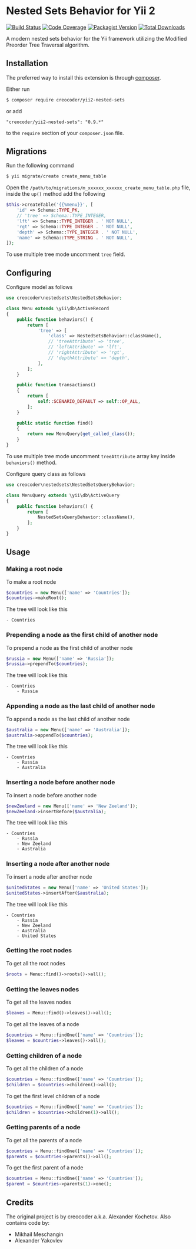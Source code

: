 # Nested Sets Behavior for Yii 2

[![Build Status](https://img.shields.io/travis/creocoder/yii2-nested-sets/master.svg?style=flat-square)](https://travis-ci.org/creocoder/yii2-nested-sets)
[![Code Coverage](https://img.shields.io/scrutinizer/coverage/g/creocoder/yii2-nested-sets/master.svg?style=flat-square)](https://scrutinizer-ci.com/g/creocoder/yii2-nested-sets/?branch=master)
[![Packagist Version](https://img.shields.io/packagist/v/creocoder/yii2-nested-sets.svg?style=flat-square)](https://packagist.org/packages/creocoder/yii2-nested-sets)
[![Total Downloads](https://img.shields.io/packagist/dt/creocoder/yii2-nested-sets.svg?style=flat-square)](https://packagist.org/packages/creocoder/yii2-nested-sets)

A modern nested sets behavior for the Yii framework utilizing the Modified Preorder Tree Traversal algorithm.

## Installation

The preferred way to install this extension is through [composer](http://getcomposer.org/download/).

Either run

```bash
$ composer require creocoder/yii2-nested-sets
```

or add

```
"creocoder/yii2-nested-sets": "0.9.*"
```

to the `require` section of your `composer.json` file.

## Migrations

Run the following command

```bash
$ yii migrate/create create_menu_table
```

Open the `/path/to/migrations/m_xxxxxx_xxxxxx_create_menu_table.php` file,
inside the `up()` method add the following

```php
$this->createTable('{{%menu}}', [
    'id' => Schema::TYPE_PK,
    // 'tree' => Schema::TYPE_INTEGER,
    'lft' => Schema::TYPE_INTEGER . ' NOT NULL',
    'rgt' => Schema::TYPE_INTEGER . ' NOT NULL',
    'depth' => Schema::TYPE_INTEGER . ' NOT NULL',
    'name' => Schema::TYPE_STRING . ' NOT NULL',
]);
```

To use multiple tree mode uncomment `tree` field.

## Configuring

Configure model as follows

```php
use creocoder\nestedsets\NestedSetsBehavior;

class Menu extends \yii\db\ActiveRecord
{
    public function behaviors() {
        return [
            'tree' => [
                'class' => NestedSetsBehavior::className(),
                // 'treeAttribute' => 'tree',
                // 'leftAttribute' => 'lft',
                // 'rightAttribute' => 'rgt',
                // 'depthAttribute' => 'depth',
            ],
        ];
    }

    public function transactions()
    {
        return [
            self::SCENARIO_DEFAULT => self::OP_ALL,
        ];
    }

    public static function find()
    {
        return new MenuQuery(get_called_class());
    }
}
```

To use multiple tree mode uncomment `treeAttribute` array key inside `behaviors()` method.

Configure query class as follows

```php
use creocoder\nestedsets\NestedSetsQueryBehavior;

class MenuQuery extends \yii\db\ActiveQuery
{
    public function behaviors() {
        return [
            NestedSetsQueryBehavior::className(),
        ];
    }
}
```

## Usage

### Making a root node

To make a root node

```php
$countries = new Menu(['name' => 'Countries']);
$countries->makeRoot();
```

The tree will look like this

```
- Countries
```

### Prepending a node as the first child of another node

To prepend a node as the first child of another node

```php
$russia = new Menu(['name' => 'Russia']);
$russia->prependTo($countries);
```

The tree will look like this

```
- Countries
    - Russia
```

### Appending a node as the last child of another node

To append a node as the last child of another node

```php
$australia = new Menu(['name' => 'Australia']);
$australia->appendTo($countries);
```

The tree will look like this

```
- Countries
    - Russia
    - Australia
```

### Inserting a node before another node

To insert a node before another node

```php
$newZeeland = new Menu(['name' => 'New Zeeland']);
$newZeeland->insertBefore($australia);
```

The tree will look like this

```
- Countries
    - Russia
    - New Zeeland
    - Australia
```

### Inserting a node after another node

To insert a node after another node

```php
$unitedStates = new Menu(['name' => 'United States']);
$unitedStates->insertAfter($australia);
```

The tree will look like this
```
- Countries
    - Russia
    - New Zeeland
    - Australia
    - United States
```

### Getting the root nodes

To get all the root nodes

```php
$roots = Menu::find()->roots()->all();
```

### Getting the leaves nodes

To get all the leaves nodes

```php
$leaves = Menu::find()->leaves()->all();
```

To get all the leaves of a node

```php
$countries = Menu::findOne(['name' => 'Countries']);
$leaves = $countries->leaves()->all();
```

### Getting children of a node

To get all the children of a node

```php
$countries = Menu::findOne(['name' => 'Countries']);
$children = $countries->children()->all();
```

To get the first level children of a node

```php
$countries = Menu::findOne(['name' => 'Countries']);
$children = $countries->children(1)->all();
```

### Getting parents of a node

To get all the parents of a node

```php
$countries = Menu::findOne(['name' => 'Countries']);
$parents = $countries->parents()->all();
```

To get the first parent of a node

```php
$countries = Menu::findOne(['name' => 'Countries']);
$parent = $countries->parents(1)->one();
```

## Credits
The original project is by creocoder a.k.a. Alexander Kochetov.
Also contains code by:

* Mikhail Meschangin
* Alexander Yakovlev
